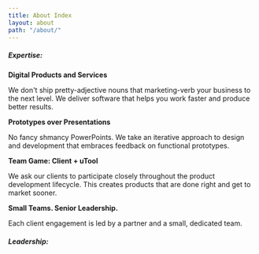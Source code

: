 ```yaml
---
title: About Index
layout: about
path: "/about/"
---
```


##### Expertise: #####

**Digital Products and Services**

We don't ship pretty-adjective nouns that marketing-verb your business to the next level. We deliver software that helps you work faster and produce better results.

**Prototypes over Presentations**

No fancy shmancy PowerPoints. We take an iterative approach to design and development that embraces feedback on functional prototypes.

**Team Game: Client + uTool**

We ask our clients to participate closely throughout the product development lifecycle. This creates products that are done right and get to market sooner.

**Small Teams. Senior Leadership.**

Each client engagement is led by a partner and a small, dedicated team.

##### Leadership: #####
